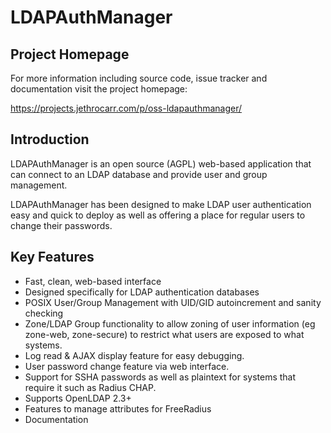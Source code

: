 # LDAPAuthManager

## Project Homepage

For more information including source code, issue tracker and documentation
visit the project homepage:

https://projects.jethrocarr.com/p/oss-ldapauthmanager/


## Introduction

LDAPAuthManager is an open source (AGPL) web-based application that can connect
to an LDAP database and provide user and group management.

LDAPAuthManager has been designed to make LDAP user authentication easy and
quick to deploy as well as offering a place for regular users to change their
passwords.


## Key Features

* Fast, clean, web-based interface
* Designed specifically for LDAP authentication databases
* POSIX User/Group Management with UID/GID autoincrement and sanity checking
* Zone/LDAP Group functionality to allow zoning of user information (eg zone-web, zone-secure) to restrict what users are exposed to what systems.
* Log read & AJAX display feature for easy debugging.
* User password change feature via web interface.
* Support for SSHA passwords as well as plaintext for systems that require it such as Radius CHAP.
* Supports OpenLDAP 2.3+
* Features to manage attributes for FreeRadius
* Documentation

